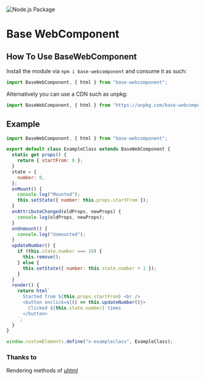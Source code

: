 ![Node.js Package](https://github.com/DominicVonk/BaseWebComponent/workflows/Node.js%20Package/badge.svg)

# Base WebComponent

## How To Use BaseWebComponent

Install the module via `npm i base-webcomponent` and consume it as such:

```js
import BaseWebComponent, { html } from "base-webcomponent";
```

Alternatively you can use a CDN such as unpkg:

```js
import BaseWebComponent, { html } from "https://unpkg.com/base-webcomponent";
```

## Example

```js
import BaseWebComponent, { html } from "base-webcomponent";

export default class ExampleClass extends BaseWebComponent {
  static get props() {
    return { startFrom: 0 };
  }
  state = {
    number: 0,
  };
  onMount() {
    console.log("Mounted");
    this.setState({ number: this.props.startFrom });
  }
  onAttributeChanged(oldProps, newProps) {
    console.log(oldProps, newProps);
  }
  onUnmount() {
    console.log("Unmounted");
  }
  updateNumber() {
    if (this.state.number === 10) {
      this.remove();
    } else {
      this.setState({ number: this.state.number + 1 });
    }
  }
  render() {
    return html`
      Started from ${this.props.startFrom} <br />
      <button onclick=${() => this.updateNumber()}>
        Clicked ${this.state.number} times
      </button>
    `;
  }
}

window.customElements.define("x-exampleclass", ExampleClass);
```

### Thanks to

Rendering methods of [µhtml](https://www.npmjs.com/package/uhtml)
